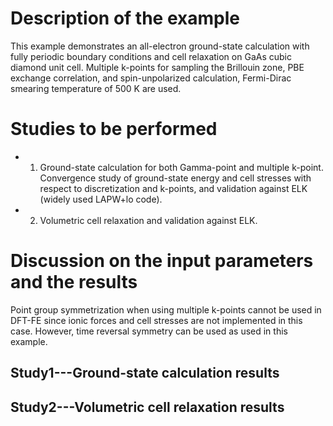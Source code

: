 Description of the example
==========================
This example demonstrates an all-electron ground-state calculation with fully periodic boundary conditions and cell relaxation on GaAs cubic diamond unit cell. Multiple k-points for sampling the Brillouin zone, PBE exchange correlation, and spin-unpolarized calculation, Fermi-Dirac smearing temperature of 500 K are used.

Studies to be performed
=======================
* 1) Ground-state calculation for both Gamma-point and multiple k-point. Convergence study of ground-state energy and cell stresses with respect to discretization and k-points, and validation against ELK (widely used LAPW+lo code). 
* 2) Volumetric cell relaxation and validation against ELK.


Discussion on the input parameters and the results
==================================================
Point group symmetrization when using multiple k-points cannot be used in DFT-FE since ionic forces and cell stresses are not implemented in this case. However, time reversal symmetry can be used as used in this example.

Study1---Ground-state calculation results
---------------------------------

Study2---Volumetric cell relaxation results
---------------------------------
